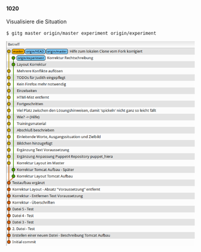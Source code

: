 #### 1020

Visualisiere die Situation

```
$ gitg master origin/master experiment origin/experiment
```

![images/start.png](../images/start.png)

